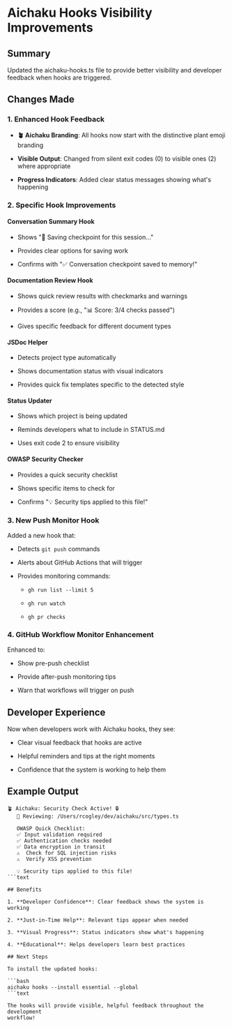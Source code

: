 # Aichaku Hooks Visibility Improvements

## Summary

Updated the aichaku-hooks.ts file to provide better visibility and developer
feedback when hooks are triggered.

## Changes Made

### 1. Enhanced Hook Feedback

- **🪴 Aichaku Branding**: All hooks now start with the distinctive plant emoji
  branding

- **Visible Output**: Changed from silent exit codes (0) to visible ones (2)
  where appropriate

- **Progress Indicators**: Added clear status messages showing what's happening

### 2. Specific Hook Improvements

#### Conversation Summary Hook

- Shows "💾 Saving checkpoint for this session..."

- Provides clear options for saving work

- Confirms with "✅ Conversation checkpoint saved to memory!"

#### Documentation Review Hook

- Shows quick review results with checkmarks and warnings

- Provides a score (e.g., "📊 Score: 3/4 checks passed")

- Gives specific feedback for different document types

#### JSDoc Helper

- Detects project type automatically

- Shows documentation status with visual indicators

- Provides quick fix templates specific to the detected style

#### Status Updater

- Shows which project is being updated

- Reminds developers what to include in STATUS.md

- Uses exit code 2 to ensure visibility

#### OWASP Security Checker

- Provides a quick security checklist

- Shows specific items to check for

- Confirms "💡 Security tips applied to this file!"

### 3. New Push Monitor Hook

Added a new hook that:

- Detects `git push` commands

- Alerts about GitHub Actions that will trigger

- Provides monitoring commands:

  - `gh run list --limit 5`

  - `gh run watch`

  - `gh pr checks`

### 4. GitHub Workflow Monitor Enhancement

Enhanced to:

- Show pre-push checklist

- Provide after-push monitoring tips

- Warn that workflows will trigger on push

## Developer Experience

Now when developers work with Aichaku hooks, they see:

- Clear visual feedback that hooks are active

- Helpful reminders and tips at the right moments

- Confidence that the system is working to help them

## Example Output

````text
🪴 Aichaku: Security Check Active! 🔒
   📝 Reviewing: /Users/rcogley/dev/aichaku/src/types.ts

   OWASP Quick Checklist:
   ✅ Input validation required
   ✅ Authentication checks needed
   ✅ Data encryption in transit
   ⚠️  Check for SQL injection risks
   ⚠️  Verify XSS prevention

   💡 Security tips applied to this file!
```text

## Benefits

1. **Developer Confidence**: Clear feedback shows the system is working

2. **Just-in-Time Help**: Relevant tips appear when needed

3. **Visual Progress**: Status indicators show what's happening

4. **Educational**: Helps developers learn best practices

## Next Steps

To install the updated hooks:

```bash
aichaku hooks --install essential --global
```text

The hooks will provide visible, helpful feedback throughout the development
workflow!
````
